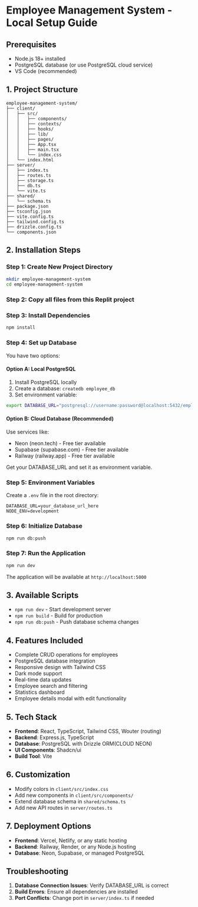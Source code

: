 # Employee Management System - Local Setup Guide

## Prerequisites
- Node.js 18+ installed
- PostgreSQL database (or use PostgreSQL cloud service)
- VS Code (recommended)

## 1. Project Structure
```
employee-management-system/
├── client/
│   ├── src/
│   │   ├── components/
│   │   ├── contexts/
│   │   ├── hooks/
│   │   ├── lib/
│   │   ├── pages/
│   │   ├── App.tsx
│   │   ├── main.tsx
│   │   └── index.css
│   └── index.html
├── server/
│   ├── index.ts
│   ├── routes.ts
│   ├── storage.ts
│   ├── db.ts
│   └── vite.ts
├── shared/
│   └── schema.ts
├── package.json
├── tsconfig.json
├── vite.config.ts
├── tailwind.config.ts
├── drizzle.config.ts
└── components.json
```

## 2. Installation Steps

### Step 1: Create New Project Directory
```bash
mkdir employee-management-system
cd employee-management-system
```

### Step 2: Copy all files from this Replit project

### Step 3: Install Dependencies
```bash
npm install
```

### Step 4: Set up Database
You have two options:

#### Option A: Local PostgreSQL
1. Install PostgreSQL locally
2. Create a database: `createdb employee_db`
3. Set environment variable:
```bash
export DATABASE_URL="postgresql://username:password@localhost:5432/employee_db"
```

#### Option B: Cloud Database (Recommended)
Use services like:
- Neon (neon.tech) - Free tier available
- Supabase (supabase.com) - Free tier available
- Railway (railway.app) - Free tier available

Get your DATABASE_URL and set it as environment variable.

### Step 5: Environment Variables
Create a `.env` file in the root directory:
```env
DATABASE_URL=your_database_url_here
NODE_ENV=development
```

### Step 6: Initialize Database
```bash
npm run db:push
```

### Step 7: Run the Application
```bash
npm run dev
```

The application will be available at `http://localhost:5000`

## 3. Available Scripts
- `npm run dev` - Start development server
- `npm run build` - Build for production
- `npm run db:push` - Push database schema changes

## 4. Features Included
- Complete CRUD operations for employees
- PostgreSQL database integration
- Responsive design with Tailwind CSS
- Dark mode support
- Real-time data updates
- Employee search and filtering
- Statistics dashboard
- Employee details modal with edit functionality

## 5. Tech Stack
- **Frontend**: React, TypeScript, Tailwind CSS, Wouter (routing)
- **Backend**: Express.js, TypeScript
- **Database**: PostgreSQL with Drizzle ORM(CLOUD NEON)
- **UI Components**: Shadcn/ui
- **Build Tool**: Vite

## 6. Customization
- Modify colors in `client/src/index.css`
- Add new components in `client/src/components/`
- Extend database schema in `shared/schema.ts`
- Add new API routes in `server/routes.ts`

## 7. Deployment Options
- **Frontend**: Vercel, Netlify, or any static hosting
- **Backend**: Railway, Render, or any Node.js hosting
- **Database**: Neon, Supabase, or managed PostgreSQL

## Troubleshooting
1. **Database Connection Issues**: Verify DATABASE_URL is correct
2. **Build Errors**: Ensure all dependencies are installed
3. **Port Conflicts**: Change port in `server/index.ts` if needed